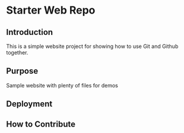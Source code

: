 # Starter Web Repo

## Introduction

This is a simple website project for showing how to use Git and Github together. 

## Purpose

Sample website with plenty of files for demos

## Deployment

## How to Contribute 
